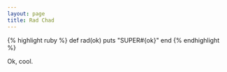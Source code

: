 ```yaml
---
layout: page
title: Rad Chad
---
```


{% highlight ruby %}
def rad(ok)
  puts "SUPER#{ok}"
end
{% endhighlight %}

Ok, cool.